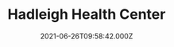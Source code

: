 ---
date: 2021-06-26T09:58:42.000Z
title: Hadleigh Health Center
latitude: 52.04278242460923
longitude: 0.9526472708536168
category: checkin
---